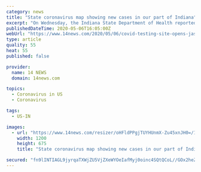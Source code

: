 ```yaml
---
category: news
title: "State coronavirus map showing new cases in our part of Indiana"
excerpt: "On Wednesday, the Indiana State Department of Health reported 862 new positive COVID-19 cases, bringing the statewide total to 21,870 confirmed positive cases. That up from 21,033 reported on Tuesday."
publishedDateTime: 2020-05-06T16:05:00Z
webUrl: "https://www.14news.com/2020/05/06/covid-testing-site-opens-jasper/"
type: article
quality: 55
heat: 55
published: false

provider:
  name: 14 NEWS
  domain: 14news.com

topics:
  - Coronavirus in US
  - Coronavirus

tags:
  - US-IN

images:
  - url: "https://www.14news.com/resizer/oHFldPPgjTUYHUnmX-Zu45xnJH0=/1200x0/arc-anglerfish-arc2-prod-raycom.s3.amazonaws.com/public/6QHNMSNQ5RCORNHMC7DAZ7QKEQ.png"
    width: 1200
    height: 675
    title: "State coronavirus map showing new cases in our part of Indiana"

secured: "fn9lINTIAGL9jyrqaTXWjZU5VjZXeWYOeIafMyj0oinc4SQtQCoL//GOx2heZCJehMQ7iRie69ENm7lhC5xSqEUgsNTyEG/RGIOCPSdimXwv4j8KwnRYFGyepSGe/JmKw53C6fT5BRpko3BHMtEZOWM2v7Oj+cAXJlJRjiuh1Pz8Z/E6Xdp9J85Ksu/JRWg92Jzy3S2yc77y2FJ5bDBzT0gO4fw796SZLfp82DKVcS0cIe2C/gPOkaOmD34+4+TuOlsus8P9HoOLLJAiiXCid7wI/G8ZCg/2VIl+2LnB6cbanZfVIuUUUaFUuKNmrvJCIi1a1+aIzzGF9bD/4g4ejF/34ldBChb477XYDFV+vgEnCUpL0BBbEVswdELrzB81/5sYhs9Z+zK9b35Vdl2RpYugYC8vsTvnq+bgktf+p9iuYh0RcZ8iYwrPe24uCt+FLkldbV1AA/GRH5T81Bby9SDcMpVzX3NSEP3kALB/JL4=;1iNKnGLYM7dGigOmmwJQAw=="
---
```


